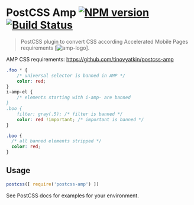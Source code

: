 # PostCSS Amp [![NPM version](http://img.shields.io/npm/v/postcss-amp.svg)](https://www.npmjs.org/package/postcss-amp) [![Build Status](https://travis-ci.org/tinovyatkin/postcss-amp.svg?branch=master)](https://travis-ci.org/tinovyatkin/postcss-amp)

> PostCSS plugin to convert CSS according Accelerated Mobile Pages requirements [![amp-logo](https://www.ampproject.org/static/img/logo-blue.svg)].


AMP CSS requirements: <https://github.com/tinovyatkin/postcss-amp>

```css
.foo * {
    /* universal selector is banned in AMP */
    color: red;
}
i-amp-el {
    /* elements starting with i-amp- are banned
}
.boo {
    filter: gray(.5); /* filter is banned */
    color: red !important; /* important is banned */
}
```

```css
.boo {
  /* all banned elements stripped */
  color: red;
}
```

## Usage

```js
postcss([ require('postcss-amp') ])
```

See PostCSS docs for examples for your environment.
